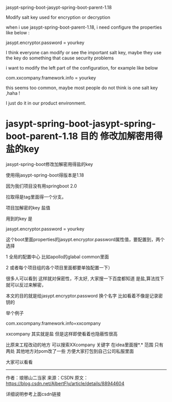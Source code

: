 jasypt-spring-boot-jasypt-spring-boot-parent-1.18

Modify salt  key  used for encryption or decryption

when i use jasypt-spring-boot-parent-1.18, i need configure the properties like below :

jasypt.encryptor.password = yourkey

I think  everyone can modify or see the important salt key, maybe they use the key  do something that cause security problems

i want to modify the left part of the configuration, for example like below

com.xxcompany.framework.info = yourkey

this seems too common, maybe most people do not think is one salt key ,haha ! 

I just do it in our product environment.





# jasypt-spring-boot-jasypt-spring-boot-parent-1.18 目的 修改加解密用得盐的key

jasypt-spring-boot修改加解密用得盐的key

使用得jasypt-spring-boot得版本是1.18

因为我们项目没有用springboot 2.0

拉取得是tag里面得一个分支。



项目加解密的key 盐值

用到的key 是 

jasypt.encryptor.password = yourkey

这个boot里面properties的jasypt.encryptor.password属性值，要配置到，两个选择

1 全局的配置中心 比如apollo的glabal common里面

2 或者每个项目组的各个项目里面都要单独配置一下）

很多人可以看到 这样就对保密性，不太好,
大家搜一下百度都知道 是盐,算法找下就可以反过来解密，


本文的目的就是给jasypt.encryptor.password 换个名字 比如看着不像是记录密钥的

举个例子

com.xxcompany.framework.info=xxcompany

xxcompany 其实就是盐 但是这样即使看着也隐蔽性很高

比原来工程改动的地方 可以搜索XXcompany 关键字 在idea里面搜*.* 范围 只有两处
其他地方对pom改了一些 方便大家打包到自己公司私服里面

大家可以看看


--------------------- 
作者：琅琊山二当家 
来源：CSDN 
原文：https://blog.csdn.net/AlbertFly/article/details/88944604 

详细说明参考上面csdn链接
